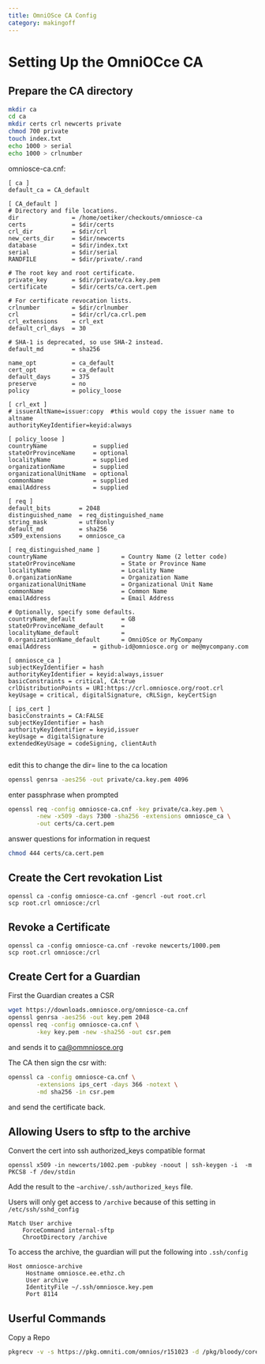 ```yaml
---
title: OmniOSce CA Config
category: makingoff
---
```


# Setting Up the OmniOCce CA

## Prepare the CA directory

```bash
mkdir ca
cd ca
mkdir certs crl newcerts private
chmod 700 private
touch index.txt
echo 1000 > serial
echo 1000 > crlnumber
```

omniosce-ca.cnf:
```
[ ca ]
default_ca = CA_default

[ CA_default ]
# Directory and file locations.
dir               = /home/oetiker/checkouts/omniosce-ca
certs             = $dir/certs
crl_dir           = $dir/crl
new_certs_dir     = $dir/newcerts
database          = $dir/index.txt
serial            = $dir/serial
RANDFILE          = $dir/private/.rand

# The root key and root certificate.
private_key       = $dir/private/ca.key.pem
certificate       = $dir/certs/ca.cert.pem

# For certificate revocation lists.
crlnumber         = $dir/crlnumber
crl               = $dir/crl/ca.crl.pem
crl_extensions    = crl_ext
default_crl_days  = 30

# SHA-1 is deprecated, so use SHA-2 instead.
default_md        = sha256

name_opt          = ca_default
cert_opt          = ca_default
default_days      = 375
preserve          = no
policy            = policy_loose

[ crl_ext ]
# issuerAltName=issuer:copy  #this would copy the issuer name to altname
authorityKeyIdentifier=keyid:always

[ policy_loose ]
countryName             = supplied
stateOrProvinceName     = optional
localityName            = supplied
organizationName        = supplied
organizationalUnitName  = optional
commonName              = supplied
emailAddress            = supplied

[ req ]
default_bits        = 2048
distinguished_name  = req_distinguished_name
string_mask         = utf8only
default_md          = sha256
x509_extensions     = omniosce_ca

[ req_distinguished_name ]
countryName                     = Country Name (2 letter code)
stateOrProvinceName             = State or Province Name
localityName                    = Locality Name
0.organizationName              = Organization Name
organizationalUnitName          = Organizational Unit Name
commonName                      = Common Name
emailAddress                    = Email Address

# Optionally, specify some defaults.
countryName_default             = GB
stateOrProvinceName_default     =
localityName_default            =
0.organizationName_default      = OmniOSce or MyCompany
emailAddress			= github-id@omniosce.org or me@mycompany.com

[ omniosce_ca ]
subjectKeyIdentifier = hash
authorityKeyIdentifier = keyid:always,issuer
basicConstraints = critical, CA:true
crlDistributionPoints = URI:https://crl.omniosce.org/root.crl
keyUsage = critical, digitalSignature, cRLSign, keyCertSign

[ ips_cert ]
basicConstraints = CA:FALSE
subjectKeyIdentifier = hash
authorityKeyIdentifier = keyid,issuer
keyUsage = digitalSignature
extendedKeyUsage = codeSigning, clientAuth


```

edit this to change the dir= line to the ca location

```bash
openssl genrsa -aes256 -out private/ca.key.pem 4096
```
enter passphrase when prompted

```bash
openssl req -config omniosce-ca.cnf -key private/ca.key.pem \
        -new -x509 -days 7300 -sha256 -extensions omniosce_ca \
        -out certs/ca.cert.pem
```

answer questions for information in request

```bash
chmod 444 certs/ca.cert.pem
```

## Create the Cert revokation List

```
openssl ca -config omniosce-ca.cnf -gencrl -out root.crl
scp root.crl omniosce:/crl
```

## Revoke a Certificate

```
openssl ca -config omniosce-ca.cnf -revoke newcerts/1000.pem
scp root.crl omniosce:/crl
```


## Create Cert for a Guardian

First the Guardian creates a CSR

```bash
wget https://downloads.omniosce.org/omniosce-ca.cnf
openssl genrsa -aes256 -out key.pem 2048
openssl req -config omniosce-ca.cnf \
        -key key.pem -new -sha256 -out csr.pem
```

and sends it to ca@ommniosce.org

The CA then sign the csr with:

```bash
openssl ca -config omniosce-ca.cnf \
        -extensions ips_cert -days 366 -notext \
        -md sha256 -in csr.pem
```

and send the certificate back.


## Allowing Users to sftp to the archive

Convert the cert into ssh authorized_keys compatible format

```
openssl x509 -in newcerts/1002.pem -pubkey -noout | ssh-keygen -i  -m PKCS8 -f /dev/stdin
```

Add the result to the `~archive/.ssh/authorized_keys` file.

Users will only get access to `/archive` because of this setting in
`/etc/ssh/sshd_config`

```
Match User archive
	ForceCommand internal-sftp
	ChrootDirectory /archive
```

To access the archive, the guardian will put the following into
`.ssh/config`

```
Host omniosce-archive
     Hostname omniosce.ee.ethz.ch
     User archive
     IdentityFile ~/.ssh/omniosce.key.pem     
     Port 8114
```

## Userful Commands

Copy a Repo

```bash
pkgrecv -v -s https://pkg.omniti.com/omnios/r151023 -d /pkg/bloody/core -m all-timestamps '*'
```
